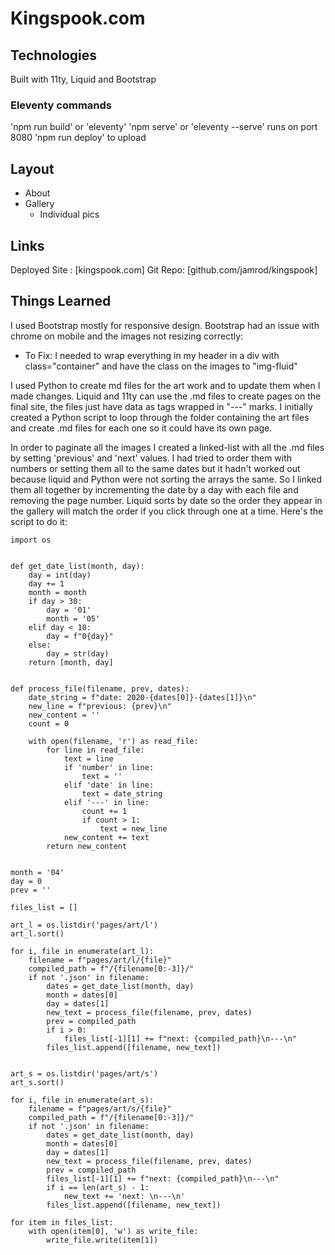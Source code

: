 # Kingspook.com

## Technologies

Built with 11ty, Liquid and Bootstrap

### Eleventy commands

'npm run build' or 'eleventy'
'npm serve' or 'eleventy --serve'
runs on port 8080
'npm run deploy' to upload

## Layout

- About
- Gallery
  - Individual pics

## Links

Deployed Site : [kingspook.com]
Git Repo: [github.com/jamrod/kingspook]

## Things Learned

I used Bootstrap mostly for responsive design.
Bootstrap had an issue with chrome on mobile and the images not resizing correctly:

- To Fix: I needed to wrap everything in my header in a div with class="container" and have the class on the images to "img-fluid"

I used Python to create md files for the art work and to update them when I made changes. Liquid and 11ty can use the .md files to create pages on the final site, the files just have data as tags wrapped in "---" marks. I initially created a Python script to loop through the folder containing the art files and create .md files for each one so it could have its own page.

In order to paginate all the images I created a linked-list with all the .md files by setting 'previous' and 'next' values. I had tried to order them with numbers or setting them all to the same dates but it hadn't worked out because liquid and Python were not sorting the arrays the same. So I linked them all together by incrementing the date by a day with each file and removing the page number. Liquid sorts by date so the order they appear in the gallery will match the order if you click through one at a time.
Here's the script to do it:

```
import os


def get_date_list(month, day):
    day = int(day)
    day += 1
    month = month
    if day > 30:
        day = '01'
        month = '05'
    elif day < 10:
        day = f"0{day}"
    else:
        day = str(day)
    return [month, day]


def process_file(filename, prev, dates):
    date_string = f"date: 2020-{dates[0]}-{dates[1]}\n"
    new_line = f"previous: {prev}\n"
    new_content = ''
    count = 0

    with open(filename, 'r') as read_file:
        for line in read_file:
            text = line
            if 'number' in line:
                text = ''
            elif 'date' in line:
                text = date_string
            elif '---' in line:
                count += 1
                if count > 1:
                    text = new_line
            new_content += text
        return new_content


month = '04'
day = 0
prev = ''

files_list = []

art_l = os.listdir('pages/art/l')
art_l.sort()

for i, file in enumerate(art_l):
    filename = f"pages/art/l/{file}"
    compiled_path = f"/{filename[0:-3]}/"
    if not '.json' in filename:
        dates = get_date_list(month, day)
        month = dates[0]
        day = dates[1]
        new_text = process_file(filename, prev, dates)
        prev = compiled_path
        if i > 0:
            files_list[-1][1] += f"next: {compiled_path}\n---\n"
        files_list.append([filename, new_text])


art_s = os.listdir('pages/art/s')
art_s.sort()

for i, file in enumerate(art_s):
    filename = f"pages/art/s/{file}"
    compiled_path = f"/{filename[0:-3]}/"
    if not '.json' in filename:
        dates = get_date_list(month, day)
        month = dates[0]
        day = dates[1]
        new_text = process_file(filename, prev, dates)
        prev = compiled_path
        files_list[-1][1] += f"next: {compiled_path}\n---\n"
        if i == len(art_s) - 1:
            new_text += 'next: \n---\n'
        files_list.append([filename, new_text])

for item in files_list:
    with open(item[0], 'w') as write_file:
        write_file.write(item[1])
```
